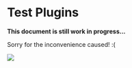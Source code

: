 # Test Plugins

<strong class="article-contents">This document is still work in progress...</strong>

<span>Sorry for the inconvenience caused! :(</span>

<img src="/images/catsorry.jpg" />